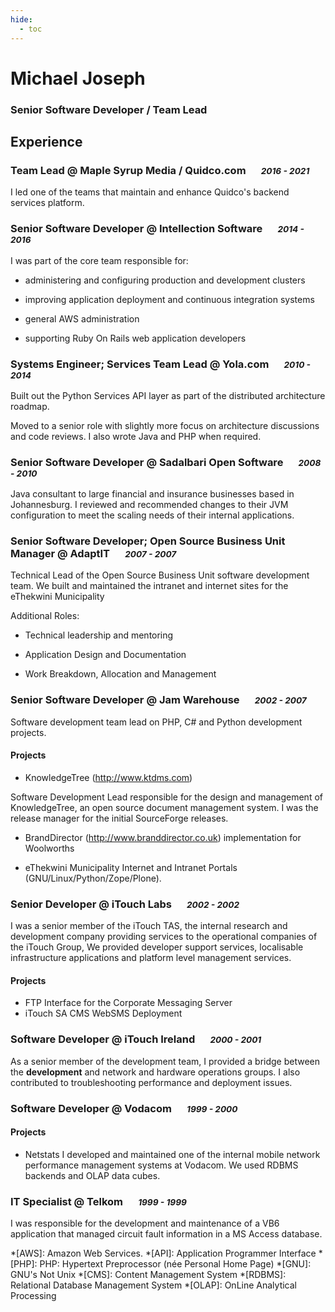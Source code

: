 ```yaml
---
hide:
  - toc
---
```

# Michael Joseph

### Senior Software Developer / Team Lead

## Experience

### Team Lead @ Maple Syrup Media / Quidco.com &emsp; <small>*2016 - 2021*</small>

I led one of the teams that maintain and enhance Quidco's backend services platform.

### Senior Software Developer @ Intellection Software &emsp; <small>*2014 - 2016*</small>

I was part of the core team responsible for:

- administering and configuring production and development clusters

- improving application deployment and continuous integration systems

- general AWS administration

- supporting Ruby On Rails web application developers

### Systems Engineer; Services Team Lead @ Yola.com &emsp; <small>*2010 - 2014*</small>

Built out the Python Services API layer as part of the distributed architecture
roadmap.

Moved to a senior role with slightly more focus on architecture discussions and code reviews.
I also wrote Java and PHP when required.

### Senior Software Developer @ Sadalbari Open Software &emsp; <small>*2008 - 2010*</small>

Java consultant to large financial and insurance businesses based in Johannesburg.
I reviewed and recommended changes to their JVM configuration to meet the
scaling needs of their internal applications.

### Senior Software Developer; Open Source Business Unit Manager @ AdaptIT &emsp; <small>*2007 - 2007*</small>

Technical Lead of the Open Source Business Unit software development team.
We built and maintained the intranet and internet sites for the eThekwini Municipality

Additional Roles:

- Technical leadership and mentoring

- Application Design and Documentation

- Work Breakdown, Allocation and Management

### Senior Software Developer @ Jam Warehouse &emsp; <small>*2002 - 2007*</small>

Software development team lead on PHP, C# and Python development projects.

#### Projects

- KnowledgeTree (http://www.ktdms.com)

Software Development Lead responsible for the design and management of KnowledgeTree, an open source document management system.
I was the release manager for the initial SourceForge releases.

- BrandDirector (http://www.branddirector.co.uk) implementation for Woolworths

- eThekwini Municipality Internet and Intranet Portals (GNU/Linux/Python/Zope/Plone).

### Senior Developer @ iTouch Labs &emsp; <small>*2002 - 2002*</small>

I was a senior member of the iTouch TAS, the internal research and development
company providing services to the operational companies of the iTouch Group,
We provided developer support services, localisable infrastructure applications
and platform level management services.

#### Projects

- FTP Interface for the Corporate Messaging Server
- iTouch SA CMS WebSMS Deployment

### Software Developer @ iTouch Ireland &emsp; <small>*2000 - 2001*</small>

As a senior member of the development team, I provided a bridge between
the **development** and network and hardware operations groups.
I also contributed to troubleshooting performance and deployment issues.

### Software Developer @ Vodacom &emsp; <small>*1999 - 2000*</small>

#### Projects

- Netstats
I developed and maintained one of the internal mobile network performance
management systems at Vodacom. We used RDBMS backends and OLAP data cubes.

### IT Specialist @ Telkom &emsp; <small>*1999 - 1999*</small>

I was responsible for the development and maintenance of a VB6 application
that managed circuit fault information in a MS Access database.

*[AWS]: Amazon Web Services.
*[API]: Application Programmer Interface
*[PHP]: PHP: Hypertext Preprocessor (née Personal Home Page)
*[GNU]: GNU's Not Unix
*[CMS]: Content Management System
*[RDBMS]: Relational Database Management System
*[OLAP]: OnLine Analytical Processing